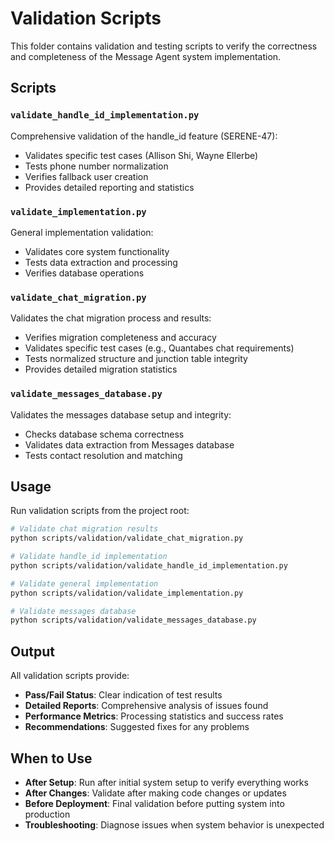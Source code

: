 # Validation Scripts

This folder contains validation and testing scripts to verify the correctness and completeness of the Message Agent system implementation.

## Scripts

### `validate_handle_id_implementation.py`
Comprehensive validation of the handle_id feature (SERENE-47):
- Validates specific test cases (Allison Shi, Wayne Ellerbe)
- Tests phone number normalization
- Verifies fallback user creation
- Provides detailed reporting and statistics

### `validate_implementation.py`
General implementation validation:
- Validates core system functionality
- Tests data extraction and processing
- Verifies database operations

### `validate_chat_migration.py`
Validates the chat migration process and results:
- Verifies migration completeness and accuracy
- Validates specific test cases (e.g., Quantabes chat requirements)
- Tests normalized structure and junction table integrity
- Provides detailed migration statistics

### `validate_messages_database.py`
Validates the messages database setup and integrity:
- Checks database schema correctness
- Validates data extraction from Messages database
- Tests contact resolution and matching

## Usage

Run validation scripts from the project root:

```bash
# Validate chat migration results
python scripts/validation/validate_chat_migration.py

# Validate handle_id implementation
python scripts/validation/validate_handle_id_implementation.py

# Validate general implementation
python scripts/validation/validate_implementation.py

# Validate messages database
python scripts/validation/validate_messages_database.py
```

## Output

All validation scripts provide:
- **Pass/Fail Status**: Clear indication of test results
- **Detailed Reports**: Comprehensive analysis of issues found
- **Performance Metrics**: Processing statistics and success rates
- **Recommendations**: Suggested fixes for any problems

## When to Use

- **After Setup**: Run after initial system setup to verify everything works
- **After Changes**: Validate after making code changes or updates
- **Before Deployment**: Final validation before putting system into production
- **Troubleshooting**: Diagnose issues when system behavior is unexpected